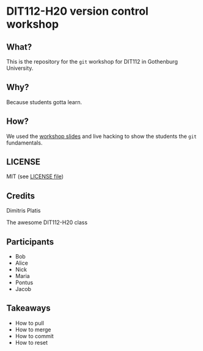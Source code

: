 # DIT112-H20 version control workshop

## What?

This is the repository for the `git` workshop for
DIT112 in Gothenburg University.

## Why?

Because students gotta learn.

## How?

We used the [workshop slides](http://plat.is/git) and live
hacking to show the students the `git` fundamentals.

## LICENSE

MIT (see [LICENSE file](LICENSE))

## Credits

Dimitris Platis

The awesome DIT112-H20 class

## Participants

* Bob
* Alice
* Nick
* Maria
* Pontus
* Jacob


## Takeaways

* How to pull
* How to merge
* How to commit
* How to reset
